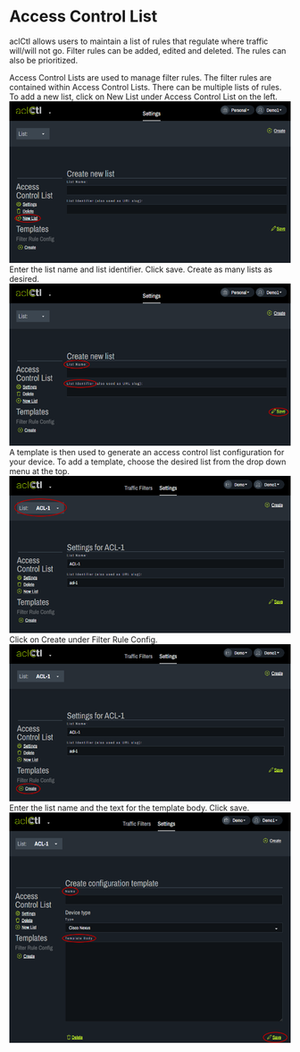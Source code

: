# Access Control List
aclCtl allows users to maintain a list of rules that regulate where traffic will/will not go. Filter rules can be added, edited and deleted. The rules can also be prioritized.

Access Control Lists are used to manage filter rules. The filter rules are contained within Access Control Lists. There can be multiple lists of rules. To add a new list, click on New List under Access Control List on the left. 
   ![](img/acladdlist.png) 
Enter the list name and list identifier. Click save. Create as many lists as desired.
   ![](img/acladdlist2.png)
A template is then used to generate an access control list configuration for your device. To add a template, choose the desired list from the drop down menu at the top.
   ![](img/aclchooselist.png)
Click on Create under Filter Rule Config.
   ![](img/aclcreate.png)
Enter the list name and the text for the template body. Click save. 
   ![](img/aclcreate2.png)
